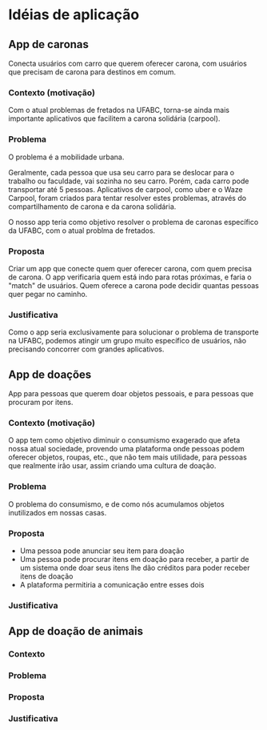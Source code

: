 # Idéias de aplicação

## App de caronas

Conecta usuários com carro que querem oferecer carona, com usuários que precisam de carona para destinos em comum.

### Contexto (motivação)

Com o atual problemas de fretados na UFABC, torna-se ainda mais importante aplicativos que facilitem a carona solidária (carpool).

### Problema

O problema é a mobilidade urbana. 

Geralmente, cada pessoa que usa seu carro para se deslocar para o trabalho ou faculdade, vai sozinha no seu carro. Porém, cada carro pode transportar até 5 pessoas. Aplicativos de carpool, como uber e o Waze Carpool, foram criados para tentar resolver estes problemas, através do compartilhamento de carona e da carona solidária.

O nosso app teria como objetivo resolver o problema de caronas específico da UFABC, com o atual problma de fretados.

### Proposta

Criar um app que conecte quem quer oferecer carona, com quem precisa de carona. O app verificaria quem está indo para rotas próximas, e faria o "match" de usuários. Quem oferece a carona pode decidir quantas pessoas quer pegar no caminho.

### Justificativa

Como o app seria exclusivamente para solucionar o problema de transporte na UFABC, podemos atingir um grupo muito específico de usuários, não precisando concorrer com grandes aplicativos.

## App de doações

App para pessoas que querem doar objetos pessoais, e para pessoas que procuram por itens.

### Contexto (motivação)

O app tem como objetivo diminuir o consumismo exagerado que afeta nossa atual sociedade, provendo uma plataforma onde pessoas podem oferecer objetos, roupas, etc., que não tem mais utilidade, para pessoas que realmente irão usar, assim criando uma cultura de doação.

### Problema

O problema do consumismo, e de como nós acumulamos objetos inutilizados em nossas casas.

### Proposta

* Uma pessoa pode anunciar seu item para doação
* Uma pessoa pode procurar itens em doação para receber, a partir de um sistema onde doar seus itens lhe dão créditos para poder receber itens de doação
* A plataforma permitiria a comunicação entre esses dois

### Justificativa


## App de doação de animais

### Contexto
### Problema
### Proposta
### Justificativa
